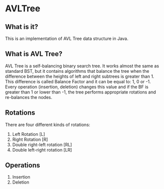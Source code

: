 # AVLTree

## What is it?
This is an implementation of AVL Tree data structure in Java.

## What is AVL Tree?
AVL Tree is a self-balancing binary search tree. It works almost the same as standard BST, but it contains algorithms that balance the tree when the difference between the heights of left and right subtrees is greater than 1. This difference is called Balance Factor and it can be equal to: 1, 0 or -1. Every operation (insertion, deletion) changes this value and if the BF is greater than 1 or lower than -1, the tree performs appropriate rotations and re-balances the nodes.

## Rotations
There are four different kinds of rotations:
1. Left Rotation [L]
2. Right Rotation [R]
3. Double right-left rotation [RL]
4. Double left-right rotation [LR]

## Operations
1. Insertion
2. Deletion
